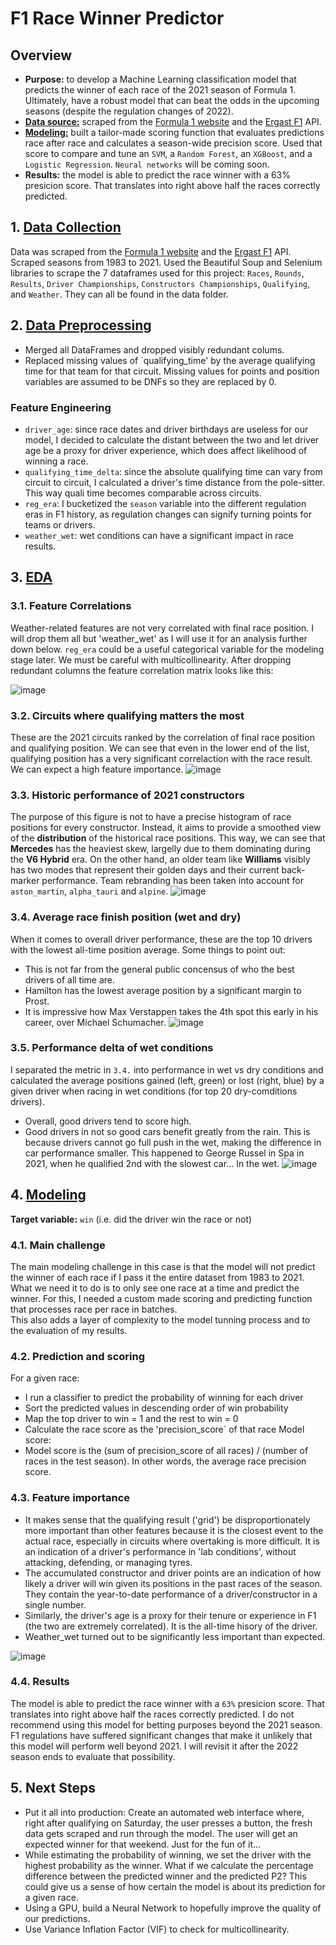 # F1 Race Winner Predictor

## Overview

* **Purpose:** to develop a Machine Learning classification model that predicts the winner of each race of the 2021 season of Formula 1. Ultimately, have a robust model that can beat the odds in the upcoming seasons (despite the regulation changes of 2022).
* [**Data source:**](https://github.com/felipesanze/F1_Predictor/blob/main/README.md#1-data-collection) scraped from the [Formula 1 website](https://www.formula1.com/) and the [Ergast F1](https://ergast.com/mrd/) API.
* [**Modeling:**](https://github.com/felipesanze/F1_Predictor/blob/main/README.md#4-modeling) built a tailor-made scoring function that evaluates predictions race after race and calculates a season-wide precision score. Used that score to compare and tune an `SVM`, a `Random Forest`, an `XGBoost`, and a `Logistic Regression`. `Neural networks` will be coming soon.
* **Results:** the model is able to predict the race winner with a 63% presicion score. That translates into right above half the races correctly predicted.

## 1. [Data Collection](https://github.com/felipesanze/F1_Predictor/blob/main/1_Collection.ipynb)

Data was scraped from the [Formula 1 website](https://www.formula1.com/) and the [Ergast F1](https://ergast.com/mrd/) API. Scraped seasons from 1983 to 2021.
Used the Beautiful Soup and Selenium libraries to scrape the 7 dataframes used for this project: `Races`, `Rounds`, `Results`, `Driver Championships`, `Constructors Championships`, `Qualifying`, and `Weather`. They can all be found in the data folder.

## 2. [Data Preprocessing](https://github.com/felipesanze/F1_Predictor/blob/main/2_Preprocessing.ipynb)

* Merged all DataFrames and dropped visibly redundant colums.
* Replaced missing values of `qualifying_time' by the average qualifying time for that team for that circuit. Missing values for points and position variables are assumed to be DNFs so they are replaced by 0.

### Feature Engineering

* `driver_age`: since race dates and driver birthdays are useless for our model, I decided to calculate the distant between the two and let driver age be a proxy for driver experience, which does affect likelihood of winning a race.
* `qualifying_time_delta`: since the absolute qualifying time can vary from circuit to circuit, I calculated a driver's time distance from the pole-sitter. This way quali time becomes comparable across circuits.
* `reg_era`: I bucketized the `season` variable into the different regulation eras in F1 history, as regulation changes can signify turning points for teams or drivers.
* `weather_wet`: wet conditions can have a significant impact in race results.

## 3. [EDA](https://github.com/felipesanze/F1_Predictor/blob/main/3_EDA.ipynb)

### 3.1. Feature Correlations

Weather-related features are not very correlated with final race position. I will drop them all but 'weather_wet' as I will use it for an analysis further down below.
`reg_era` could be a useful categorical variable for the modeling stage later. We must be careful with multicollinearity.
After dropping redundant columns the feature correlation matrix looks like this:

![image](Images/correlation_matrix.png)

### 3.2. Circuits where qualifying matters the most

These are the 2021 circuits ranked by the correlation of final race position and qualifying position. We can see that even in the lower end of the list, qualifying position has a very significant correlaction with the race result. We can expect a high feature importance.
![image](Images/podium-grid_correlation.png)

### 3.3. Historic performance of 2021 constructors

The purpose of this figure is not to have a precise histogram of race positions for every constructor. Instead, it aims to provide a smoothed view of the **distribution** of the historical race positions. This way, we can see that **Mercedes** has the heaviest skew, largelly due to them dominating during the **V6 Hybrid** era. On the other hand, an older team like **Williams** visibly has two modes that represent their golden days and their current back-marker performance. Team rebranding has been taken into account for `aston_martin`, `alpha_tauri` and `alpine`.
![image](Images/all_time_race_pos_by_constructor_2021.png)

### 3.4. Average race finish position (wet and dry)

When it comes to overall driver performance, these are the top 10 drivers with the lowest all-time position average. Some things to point out:

* This is not far from the general public concensus of who the best drivers of all time are.
* Hamilton has the lowest average position by a significant margin to Prost.
* It is impressive how Max Verstappen takes the 4th spot this early in his career, over Michael Schumacher.
![image](Images/overall_driver_performance.png)

### 3.5. Performance delta of wet conditions

I separated the metric in `3.4.` into performance in wet vs dry conditions and calculated the average positions gained (left, green) or lost (right, blue) by a given driver when racing in wet conditions (for top 20 dry-comditions drivers).

* Overall, good drivers tend to score high.
* Good drivers in not so good cars benefit greatly from the rain. This is because drivers cannot go full push in the wet, making the difference in car performance smaller. This happened to George Russel in Spa in 2021, when he qualified 2nd with the slowest car... In the wet.
![image](Images/performance_delta_of_rain.png)

## 4. [Modeling](https://github.com/felipesanze/F1_Predictor/blob/main/4_Modeling.ipynb)

**Target variable:** `win` (i.e. did the driver win the race or not)

### 4.1. Main challenge

The main modeling challenge in this case is that the model will not predict the winner of each race if I pass it the entire dataset from 1983 to 2021. What we need it to do is to only see one race at a time and predict the winner. For this, I needed a custom made scoring and predicting function that processes race per race in batches.  
This also adds a layer of complexity to the model tunning process and to the evaluation of my results.

### 4.2. Prediction and scoring

For a given race:

* I run a classifier to predict the probability of winning for each driver
* Sort the predicted values in descending order of win probability
* Map the top driver to win = 1 and the rest to win = 0
* Calculate the race score as the 'precision_score` of that race
Model score:
* Model score is the (sum of precision_score of all races) / (number of races in the test season). In other words, the average race precision score.

### 4.3. Feature importance

* It makes sense that the qualifying result ('grid') be disproportionately more important than other features because it is the closest event to the actual race, especially in circuits where overtaking is more difficult. It is an indication of a driver's performance in 'lab conditions', without attacking, defending, or managing tyres.
* The accumulated constructor and driver points are an indication of how likely a driver will win given its positions in the past races of the season. They contain the year-to-date performance of a driver/constructor in a single number.
* Similarly, the driver's age is a proxy for their tenure or experience in F1 (the two are extremely correlated). It is the all-time hisory of the driver.
* Weather_wet turned out to be significantly less important than expected.

![image](Images/feature_importance_mdi.png)

### 4.4. Results

The model is able to predict the race winner with a `63%` presicion score. That translates into right above half the races correctly predicted. I do not recommend using this model for betting purposes beyond the 2021 season. F1 regulations have suffered significant changes that make it unlikely that this model will perform well beyond 2021. I will revisit it after the 2022 season ends to evaluate that possibility.

## 5. Next Steps

* Put it all into production: Create an automated web interface where, right after qualifying on Saturday, the user presses a button, the fresh data gets scraped and run through the model. The user will get an expected winner for that weekend. Just for the fun of it...
* While estimating the probability of winning, we set the driver with the highest probability as the winner. What if we calculate the percentage difference between the predicted winner and the predicted P2? This could give us a sense of how certain the model is about its prediction for a given race.
* Using a GPU, build a Neural Network to hopefully improve the quality of our predictions.
* Use Variance Inflation Factor (VIF) to check for multicollinearity.
